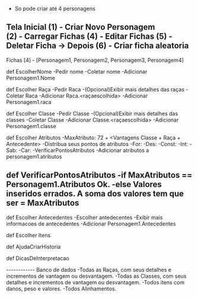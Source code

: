 - So pode criar até 4 personagens

**Tela Inicial**
(1) - Criar Novo Personagem  
(2) - Carregar Fichas
(4) - Editar Fichas
(5) - Deletar Ficha
-> Depois (6) -  Criar ficha aleatoria
----------------------------------------
Fichas [4] - [Personagem1, Personagem2, Personagem3, Personagem4]

def EscolherNome
-Pedir nome
-Coletar nome
-Adicionar Personagem1.Nome

def Escolher Raça
-Pedir Raca
-(Opcional)Exibir mais detalhes das raças
-Coletar Raca
-Adicionar Raca.<raçaescolhida>
-Adicionar Personagem1.raca

def Escolher Classe
-Pedir Classe
-(Opcional)Exibir mais detalhes das classes
-Coletar Classe
-Adicionar Classe.<raçaescolhida>
-Adicionar Personagem1.classe

def Escolher Atributos
-MaxAtributo: 72 + <Vantagens Classe + Raça + Antecedente>
-Distribua seus pontos de atributos
-For:
-Des:
-Const:
-Int:
-Sab:
-Car:
-VerificarPontosAtributos
-Adicionar atributos a personagem1.atributos

def VerificarPontosAtributos
-if MaxAtributos == Personagem1.Atributos
    Ok.
-else
    Valores inseridos errados. A soma dos valores tem que ser = MaxAtributos
----------------------------------------

def Escolher Antecedentes
-Escolher antedecentes
-Exibir mais informacoes de antecedentes
-Adicionar Personagem1.Antecedentes

def Escolher Itens

def AjudaCriarHistoria

def DicasDeInterpretacao

------------ Banco de dados
-Todas as Raças, com seus detalhes e incrementos de vantagem ou desvantagem.
-Todas as Classes, com seus detalhes e incrementos de vantagem ou desvantagem.
-Todos itens com danos, peso e valores.
-Todos Alinhamentos.


